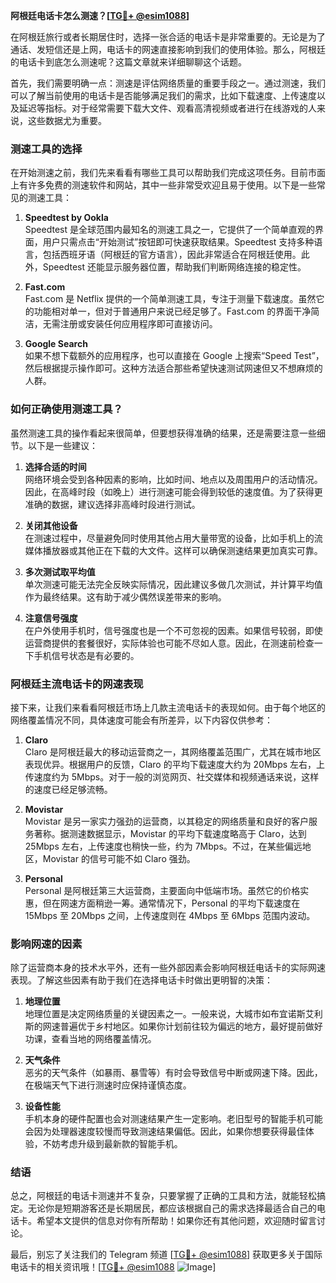 **阿根廷电话卡怎么测速？[[TG💪+ @esim1088](https://t.me/s/esim1088)]**

在阿根廷旅行或者长期居住时，选择一张合适的电话卡是非常重要的。无论是为了通话、发短信还是上网，电话卡的网速直接影响到我们的使用体验。那么，阿根廷的电话卡到底怎么测速呢？这篇文章就来详细聊聊这个话题。

首先，我们需要明确一点：测速是评估网络质量的重要手段之一。通过测速，我们可以了解当前使用的电话卡是否能够满足我们的需求，比如下载速度、上传速度以及延迟等指标。对于经常需要下载大文件、观看高清视频或者进行在线游戏的人来说，这些数据尤为重要。

### 测速工具的选择

在开始测速之前，我们先来看看有哪些工具可以帮助我们完成这项任务。目前市面上有许多免费的测速软件和网站，其中一些非常受欢迎且易于使用。以下是一些常见的测速工具：

1. **Speedtest by Ookla**  
   Speedtest 是全球范围内最知名的测速工具之一，它提供了一个简单直观的界面，用户只需点击“开始测试”按钮即可快速获取结果。Speedtest 支持多种语言，包括西班牙语（阿根廷的官方语言），因此非常适合在阿根廷使用。此外，Speedtest 还能显示服务器位置，帮助我们判断网络连接的稳定性。

2. **Fast.com**  
   Fast.com 是 Netflix 提供的一个简单测速工具，专注于测量下载速度。虽然它的功能相对单一，但对于普通用户来说已经足够了。Fast.com 的界面干净简洁，无需注册或安装任何应用程序即可直接访问。

3. **Google Search**  
   如果不想下载额外的应用程序，也可以直接在 Google 上搜索“Speed Test”，然后根据提示操作即可。这种方法适合那些希望快速测试网速但又不想麻烦的人群。

### 如何正确使用测速工具？

虽然测速工具的操作看起来很简单，但要想获得准确的结果，还是需要注意一些细节。以下是一些建议：

1. **选择合适的时间**  
   网络环境会受到各种因素的影响，比如时间、地点以及周围用户的活动情况。因此，在高峰时段（如晚上）进行测速可能会得到较低的速度值。为了获得更准确的数据，建议选择非高峰时段进行测试。

2. **关闭其他设备**  
   在测速过程中，尽量避免同时使用其他占用大量带宽的设备，比如手机上的流媒体播放器或其他正在下载的大文件。这样可以确保测速结果更加真实可靠。

3. **多次测试取平均值**  
   单次测速可能无法完全反映实际情况，因此建议多做几次测试，并计算平均值作为最终结果。这有助于减少偶然误差带来的影响。

4. **注意信号强度**  
   在户外使用手机时，信号强度也是一个不可忽视的因素。如果信号较弱，即使运营商提供的套餐很好，实际体验也可能不尽如人意。因此，在测速前检查一下手机信号状态是有必要的。

### 阿根廷主流电话卡的网速表现

接下来，让我们来看看阿根廷市场上几款主流电话卡的表现如何。由于每个地区的网络覆盖情况不同，具体速度可能会有所差异，以下内容仅供参考：

1. **Claro**  
   Claro 是阿根廷最大的移动运营商之一，其网络覆盖范围广，尤其在城市地区表现优异。根据用户的反馈，Claro 的平均下载速度大约为 20Mbps 左右，上传速度约为 5Mbps。对于一般的浏览网页、社交媒体和视频通话来说，这样的速度已经足够流畅。

2. **Movistar**  
   Movistar 是另一家实力强劲的运营商，以其稳定的网络质量和良好的客户服务著称。据测速数据显示，Movistar 的平均下载速度略高于 Claro，达到 25Mbps 左右，上传速度也稍快一些，约为 7Mbps。不过，在某些偏远地区，Movistar 的信号可能不如 Claro 强劲。

3. **Personal**  
   Personal 是阿根廷第三大运营商，主要面向中低端市场。虽然它的价格实惠，但在网速方面稍逊一筹。通常情况下，Personal 的平均下载速度在 15Mbps 至 20Mbps 之间，上传速度则在 4Mbps 至 6Mbps 范围内波动。

### 影响网速的因素

除了运营商本身的技术水平外，还有一些外部因素会影响阿根廷电话卡的实际网速表现。了解这些因素有助于我们在选择电话卡时做出更明智的决策：

1. **地理位置**  
   地理位置是决定网络质量的关键因素之一。一般来说，大城市如布宜诺斯艾利斯的网速普遍优于乡村地区。如果你计划前往较为偏远的地方，最好提前做好功课，查看当地的网络覆盖情况。

2. **天气条件**  
   恶劣的天气条件（如暴雨、暴雪等）有时会导致信号中断或网速下降。因此，在极端天气下进行测速时应保持谨慎态度。

3. **设备性能**  
   手机本身的硬件配置也会对测速结果产生一定影响。老旧型号的智能手机可能会因为处理器速度较慢而导致测速结果偏低。因此，如果你想要获得最佳体验，不妨考虑升级到最新款的智能手机。

### 结语

总之，阿根廷的电话卡测速并不复杂，只要掌握了正确的工具和方法，就能轻松搞定。无论你是短期游客还是长期居民，都应该根据自己的需求选择最适合自己的电话卡。希望本文提供的信息对你有所帮助！如果你还有其他问题，欢迎随时留言讨论。

最后，别忘了关注我们的 Telegram 频道 [[TG💪+ @esim1088](https://t.me/s/esim1088)] 获取更多关于国际电话卡的相关资讯哦！[[TG💪+ @esim1088](https://t.me/s/esim1088) ![Image](https://i.postimg.cc/4NQfJmqS/Snipaste-2025-05-13-00-14-12.png)]
